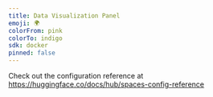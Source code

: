```yaml
---
title: Data Visualization Panel
emoji: 🌍
colorFrom: pink
colorTo: indigo
sdk: docker
pinned: false
---
```


Check out the configuration reference at https://huggingface.co/docs/hub/spaces-config-reference
